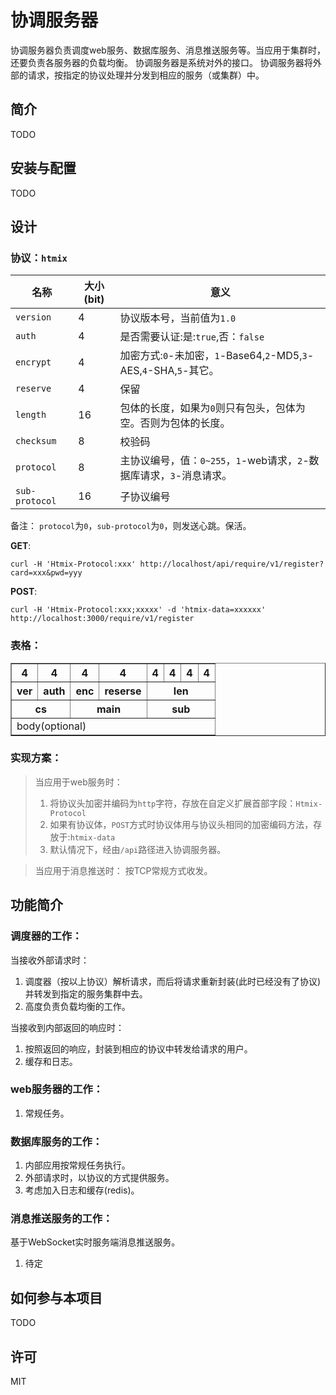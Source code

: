 # 协调服务器

协调服务器负责调度web服务、数据库服务、消息推送服务等。当应用于集群时，还要负责各服务器的负载均衡。
协调服务器是系统对外的接口。
协调服务器将外部的请求，按指定的协议处理并分发到相应的服务（或集群）中。

## 简介

TODO

## 安装与配置

TODO

## 设计

### 协议：`htmix`

|名称|大小(bit)|意义
|-|-|-|
|`version`|4|协议版本号，当前值为`1.0`|
|`auth`|4|是否需要认证:是:`true`,否：`false`|
|`encrypt`|4|加密方式:`0`-未加密，`1`-Base64,`2`-MD5,`3`-AES,`4`-SHA,`5`-其它。|
|`reserve`|4|保留|
|`length`|16|包体的长度，如果为`0`则只有包头，包体为空。否则为包体的长度。|
|`checksum`|8|校验码|
|`protocol`|8|主协议编号，值：`0~255`，`1`-web请求，`2`-数据库请求，`3`-消息请求。|
|`sub-protocol`|16|子协议编号|

备注： `protocol`为`0`，`sub-protocol`为`0`，则发送心跳。保活。

**GET**:

`curl -H 'Htmix-Protocol:xxx' http://localhost/api/require/v1/register?card=xxx&pwd=yyy`

**POST**:

`curl -H 'Htmix-Protocol:xxx;xxxxx' -d 'htmix-data=xxxxxx' http://localhost:3000/require/v1/register`

### 表格：

<table border="1">
<tr>
<th>4</th>
<th>4</th>
<th>4</th>
<th>4</th>
<th>4</th>
<th>4</th>
<th>4</th>
<th>4</th>
</tr>
<tr>
<th>ver</th>
<th>auth</th>
<th>enc</th>
<th>reserse</th>
<th colspan="4">len</th>
</tr>
<tr>
<th colspan="2">cs</th>
<th colspan="2">main</th>
<th colspan="4">sub</th>
</tr>
<tr>
<td colspan="8">body(optional)</td>
</tr>
</table>

### 实现方案：

> 当应用于web服务时：
>
> 1. 将协议头加密并编码为`http`字符，存放在自定义扩展首部字段：`Htmix-Protocol`
> 2. 如果有协议体，`POST`方式时协议体用与协议头相同的加密编码方法，存放于:`htmix-data`
> 3. 默认情况下，经由`/api`路径进入协调服务器。

> 当应用于消息推送时：
> 按TCP常规方式收发。

## 功能简介

### 调度器的工作：

当接收外部请求时：
1. 调度器（按以上协议）解析请求，而后将请求重新封装(此时已经没有了协议)并转发到指定的服务集群中去。
1. 高度负责负载均衡的工作。

当接收到内部返回的响应时：
1. 按照返回的响应，封装到相应的协议中转发给请求的用户。
2. 缓存和日志。

### web服务器的工作：

1. 常规任务。

### 数据库服务的工作：

1. 内部应用按常规任务执行。
1. 外部请求时，以协议的方式提供服务。
1. 考虑加入日志和缓存(redis)。

### 消息推送服务的工作：

基于WebSocket实时服务端消息推送服务。

1. 待定

## 如何参与本项目

TODO

## 许可

MIT